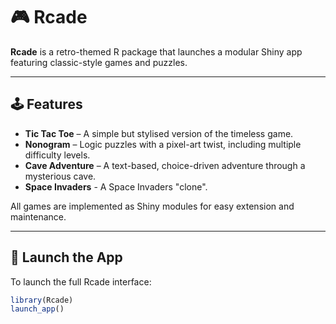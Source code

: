 # 🎮 Rcade

**Rcade** is a retro-themed R package that launches a modular Shiny app featuring classic-style games and puzzles.

---

## 🕹️ Features

- **Tic Tac Toe** – A simple but stylised version of the timeless game.
- **Nonogram** – Logic puzzles with a pixel-art twist, including multiple difficulty levels.
- **Cave Adventure** – A text-based, choice-driven adventure through a mysterious cave.
- **Space Invaders** - A Space Invaders "clone".

All games are implemented as Shiny modules for easy extension and maintenance.

---

## 🚀 Launch the App

To launch the full Rcade interface:

```r
library(Rcade)
launch_app()
```